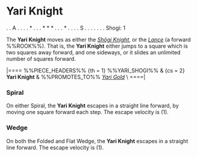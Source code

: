 # Yari Knight

<div class = "movement">
. . A . .
. . * . .
. * * * .
. . * . .
. . S . .
. . . . .
Shogi: 1
</div>

The **Yari Knight** moves as either the
[*Sh&#x14d;gi Knight*](shogi_knight.html), or the [*Lance*](lance.html)
(a forward %%ROOK%%). That is, the **Yari Knight** either jumps to
a square which is two squares away forward, and one sideways, or
it slides an unlimited number of squares forward.

|====
%%PIECE_HEADERS%%
  {th = 1}  %%YARI_SHOGI%%
& {cs = 2}  **Yari Knight**
&           %%PROMOTES_TO%% [*Yari Gold*](yari_gold.html) \\
====|

### Spiral

On either Spiral, the **Yari Knight** escapes in a straight line forward,
by moving one square forward each step. The escape velocity is \(1\).

### Wedge

On both the Folded and Flat Wedge, the **Yari Knight** escapes in a
straight line forward. The escape velocity is \(1\).
